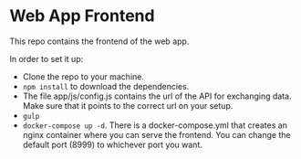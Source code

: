 # Web App Frontend 
This repo contains the frontend of the web app.

In order to set it up:
* Clone the repo to your machine.
* `npm install` to download the dependencies.
* The file app/js/config.js contains the url of the API for exchanging data. Make sure that it points to the correct url on your setup.
* `gulp`
* `docker-compose up -d`. There is a docker-compose.yml that creates an nginx container where you can serve the frontend.
You can change the default port (8999) to whichever port you want.

